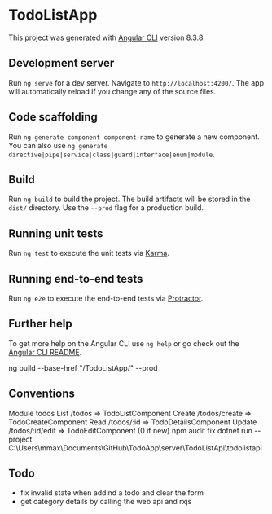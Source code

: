# TodoListApp

This project was generated with [Angular CLI](https://github.com/angular/angular-cli) version 8.3.8.

## Development server

Run `ng serve` for a dev server. Navigate to `http://localhost:4200/`. The app will automatically reload if you change any of the source files.

## Code scaffolding

Run `ng generate component component-name` to generate a new component. You can also use `ng generate directive|pipe|service|class|guard|interface|enum|module`.

## Build

Run `ng build` to build the project. The build artifacts will be stored in the `dist/` directory. Use the `--prod` flag for a production build.

## Running unit tests

Run `ng test` to execute the unit tests via [Karma](https://karma-runner.github.io).

## Running end-to-end tests

Run `ng e2e` to execute the end-to-end tests via [Protractor](http://www.protractortest.org/).

## Further help

To get more help on the Angular CLI use `ng help` or go check out the [Angular CLI README](https://github.com/angular/angular-cli/blob/master/README.md).

ng build --base-href "/TodoListApp/" --prod

## Conventions

Module todos
List /todos => TodoListComponent
Create /todos/create => TodoCreateComponent
Read /todos/:id => TodoDetailsComponent
Update /todos/:id/edit => TodoEditComponent (0 if new)
npm audit fix
dotnet run --project C:\Users\mmax\Documents\GitHub\TodoApp\server\TodoListApi\todolistapi

## Todo

- fix invalid state when addind a todo and clear the form
- get category details by calling the web api and rxjs
